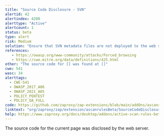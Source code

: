 ```yaml
---
title: "Source Code Disclosure - SVN"
alertid: 42
alertindex: 4200
alerttype: "Active"
alertcount: 1
status: beta
type: alert
risk: Medium
solution: "Ensure that SVN metadata files are not deployed to the web server or application server."
references:
   - https://owasp.org/www-community/attacks/Forced_browsing
   - https://cwe.mitre.org/data/definitions/425.html
other: "The source code for [] was found at []"
cwe: 541
wasc: 34
alerttags: 
  - CWE-541
  - OWASP_2017_A06
  - OWASP_2021_A05
  - POLICY_PENTEST
  - POLICY_QA_FULL
code: https://github.com/zaproxy/zap-extensions/blob/main/addOns/ascanrulesBeta/src/main/java/org/zaproxy/zap/extension/ascanrulesBeta/SourceCodeDisclosureSvnScanRule.java
linktext: "org/zaproxy/zap/extension/ascanrulesBeta/SourceCodeDisclosureSvnScanRule.java"
help: https://www.zaproxy.org/docs/desktop/addons/active-scan-rules-beta/#id-42
---
```

The source code for the current page was disclosed by the web server.
